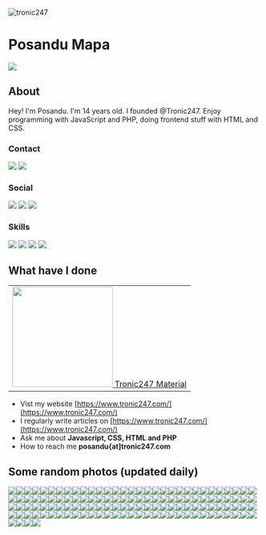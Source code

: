 <p> <img src="https://images.unsplash.com/photo-1496065187959-7f07b8353c55?ixlib=rb-1.2.1&ixid=MnwxMjA3fDB8MHxwaG90by1wYWdlfHx8fGVufDB8fHx8&auto=format&fit=crop&w=400&q=80" alt="tronic247" /> </p>
<h1>Posandu Mapa</h1>

![](https://komarev.com/ghpvc/?username=posandu)

## About
Hey! I'm Posandu. I'm 14 years old. I founded @Tronic247. Enjoy programming with JavaScript and PHP, doing frontend stuff with HTML and CSS.

### Contact
<a href="mailto:posandu@protonmail.com"><img src="https://img.shields.io/badge/ProtonMail-8B89CC?style=for-the-badge&logo=protonmail&logoColor=white"/></a>
<a href="https://stackoverflow.com/users/16474083/posandu"><img src="https://img.shields.io/badge/StackOverflow-f48225?style=for-the-badge&logo=stackoverflow&logoColor=white"/></a>

### Social 
<a href="https://youtube.com/tronic247"><img src="https://img.shields.io/badge/YouTube-FF0000?style=for-the-badge&logo=youtube&logoColor=white"/></a>
<a href="https://tronic247.com/pastebox.html#O=CoCwlgzgBJULYE8oBNIGMD2AnZAoAChhAIYB2yArgMQBsAzACx1A"><img src="https://img.shields.io/badge/Discord-7289DA?style=for-the-badge&logo=discord&logoColor=white"/></a>
<a href="https://twitter.com/posandu"><img src="https://img.shields.io/badge/Twitter-1DA1F2?style=for-the-badge&logo=twitter&logoColor=white"/></a>

### Skills
<a href="#"><img src="https://img.shields.io/badge/JavaScript-F7DF1E?style=for-the-badge&logo=javascript&logoColor=black"/></a>
<a href="#"><img src="https://img.shields.io/badge/CSS-239120?&style=for-the-badge&logo=css3&logoColor=white"/></a>
<a href="#"><img src="https://img.shields.io/badge/Node.js-43853D?style=for-the-badge&logo=node.js&logoColor=white"/></a>
<a href="#"><img src="https://img.shields.io/badge/PHP-777BB4?style=for-the-badge&logo=php&logoColor=white"/></a>

## What have I done
<table><tr><td>
<a href="https://material.tronic247.com/">
<img src="https://material.tronic247.com/logo.svg" width="200">
Tronic247 Material
</a>
  </td></tr></table>

- Vist my website [https://www.tronic247.com/](https://www.tronic247.com/)
- I regularly write articles on [https://www.tronic247.com/](https://www.tronic247.com/)
- Ask me about **Javascript, CSS, HTML and PHP**
- How to reach me **posandu{at]tronic247.com**

## Some random photos (updated daily)
![](https://www.gravatar.com/avatar/p4ptwp4ptwp4ptw?s=28)[](https://picsum.photos/20)![](https://picsum.photos/25)![](https://picsum.photos/25?bv7ta=tr)![](https://picsum.photos/25?i6d34=tr)![](https://picsum.photos/25?oa4l4=tr)![](https://picsum.photos/25?tdl48=tr)![](https://picsum.photos/25?8xvmej=tr)![](https://picsum.photos/25?38kx3=tr)![](https://picsum.photos/25?qfek7=tr)![](https://picsum.photos/25?cc4zr=tr)![](https://picsum.photos/25?1ib52=tr)![](https://picsum.photos/25?gmtzi=tr)![](https://picsum.photos/25?iw5v2l=tr)![](https://picsum.photos/25?621jv=tr)![](https://picsum.photos/25?eqwg=tr)![](https://picsum.photos/25?noxqq=tr)![](https://picsum.photos/25?vz662=tr)![](https://picsum.photos/25?0z91n=tr)![](https://picsum.photos/25?iczcbj=tr)![](https://picsum.photos/25?c7u7g=tr)![](https://picsum.photos/25?86blp=tr)![](https://picsum.photos/25?n57jo=tr)![](https://picsum.photos/25?eajsoi=tr)![](https://picsum.photos/25?4nnbt=tr)![](https://picsum.photos/25?r0vdpj=tr)![](https://picsum.photos/25?i0igu=tr)![](https://picsum.photos/25?29yywk=tr)![](https://picsum.photos/25?i5rgr=tr)![](https://picsum.photos/25?4sgra=tr)![](https://picsum.photos/25?gwzk9h=tr)![](https://picsum.photos/25?rpu99=tr)![](https://picsum.photos/25?aqayq=tr)![](https://picsum.photos/25?fni5j=tr)![](https://picsum.photos/25?t6ybg=tr)![](https://picsum.photos/25?ljjeu=tr)![](https://picsum.photos/25?o9xf5=tr)![](https://picsum.photos/25?eq0q=tr)![](https://picsum.photos/25?p6vxbh=tr)![](https://picsum.photos/25?xvwp4=tr)![](https://picsum.photos/25?8cy97=tr)![](https://picsum.photos/25?0ok7h=tr)![](https://picsum.photos/25?v9vkg=tr)![](https://picsum.photos/25?het9pi=tr)![](https://picsum.photos/25?dxva7=tr)![](https://picsum.photos/25?eqt3i=tr)![](https://picsum.photos/25?54dh6=tr)![](https://picsum.photos/25?9fwcl=tr)![](https://picsum.photos/25?pm2v2=tr)![](https://picsum.photos/25?3oms7=tr)![](https://picsum.photos/25?vpncy=tr)![](https://picsum.photos/25?51hpj=tr)![](https://picsum.photos/25?auqax=tr)![](https://picsum.photos/25?omvsoj=tr)![](https://picsum.photos/25?26yu1=tr)![](https://picsum.photos/25?4cpwp=tr)![](https://picsum.photos/25?5vwgw=tr)![](https://picsum.photos/25?ktu8v=tr)![](https://picsum.photos/25?7nf4t=tr)![](https://picsum.photos/25?0w978=tr)![](https://picsum.photos/25?qufym=tr)![](https://picsum.photos/25?wywq4=tr)![](https://picsum.photos/25?ketyw=tr)![](https://picsum.photos/25?divvl=tr)![](https://picsum.photos/25?hxp6q=tr)![](https://picsum.photos/25?y25b2=tr)![](https://picsum.photos/25?p6meff=tr)![](https://picsum.photos/25?eqdfh=tr)![](https://picsum.photos/25?b4d88=tr)![](https://picsum.photos/25?njw1x=tr)![](https://picsum.photos/25?xd1za=tr)![](https://picsum.photos/25?7i0e2i=tr)![](https://picsum.photos/25?bc5iu=tr)![](https://picsum.photos/25?8m29e=tr)![](https://picsum.photos/25?mstpn=tr)![](https://picsum.photos/25?zr8x1=tr)![](https://picsum.photos/25?y523g=tr)![](https://picsum.photos/25?fstvg=tr)![](https://picsum.photos/25?l2hkn=tr)![](https://picsum.photos/25?eoa7w=tr)![](https://picsum.photos/25?71ez=tr)![](https://picsum.photos/25?d1478=tr)![](https://picsum.photos/25?4g9nz=tr)![](https://picsum.photos/25?aaknv=tr)![](https://picsum.photos/25?y2xvd=tr)![](https://picsum.photos/25?gktf1=tr)![](https://picsum.photos/25?ki2g6=tr)![](https://picsum.photos/25?wguly=tr)![](https://picsum.photos/25?0gpu5=tr)![](https://picsum.photos/25?ykfb2=tr)![](https://picsum.photos/25?0zfld=tr)![](https://picsum.photos/25?inow8f=tr)![](https://picsum.photos/25?5fnpm=tr)![](https://picsum.photos/25?1qhu6=tr)![](https://picsum.photos/25?b3poy=tr)![](https://picsum.photos/25?45epi=tr)![](https://picsum.photos/25?nztlz=tr)![](https://picsum.photos/25?fhoypl=tr)![](https://picsum.photos/25?2gy6h=tr)![](https://picsum.photos/25?drjat=tr)![](https://picsum.photos/25?p4cp=tr)![](https://picsum.photos/25?yw30x=tr)![](https://picsum.photos/25?mgw4r=tr)![](https://picsum.photos/25?wu3w1k=tr)![](https://picsum.photos/25?xf0ck=tr)![](https://picsum.photos/25?64vb2=tr)![](https://picsum.photos/25?aoiia=tr)![](https://picsum.photos/25?puud8=tr)![](https://picsum.photos/25?8ay5xj=tr)![](https://picsum.photos/25?rzp9lh=tr)![](https://picsum.photos/25?gd8vfk=tr)![](https://picsum.photos/25?ydatp=tr)![](https://picsum.photos/25?1k4ul=tr)![](https://picsum.photos/25?gcbdc=tr)![](https://picsum.photos/25?i4pvdj=tr)![](https://picsum.photos/25?h19o7=tr)![](https://picsum.photos/25?8xion=tr)![](https://picsum.photos/25?pcexu=tr)![](https://picsum.photos/25?hg80t=tr)![](https://picsum.photos/25?08tr8=tr)![](https://picsum.photos/25?bkh09=tr)![](https://picsum.photos/25?wvg4c=tr)![](https://picsum.photos/25?dhakkg=tr)![](https://picsum.photos/25?7m4x3k=tr)![](https://picsum.photos/25?z72hd=tr)![](https://picsum.photos/25?3w2ge=tr)![](https://picsum.photos/25?s5vr5=tr)![](https://picsum.photos/25?v285vg=tr)![](https://picsum.photos/25?vssji=tr)<!--aa-->

